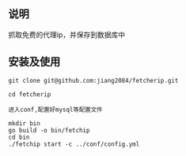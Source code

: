 ## 说明
抓取免费的代理ip，并保存到数据库中
## 安装及使用
```
git clone git@github.com:jiang2084/fetcherip.git

cd fetcherip

进入conf,配置好mysql等配置文件

mkdir bin
go build -o bin/fetchip
cd bin
./fetchip start -c ../conf/config.yml
```

